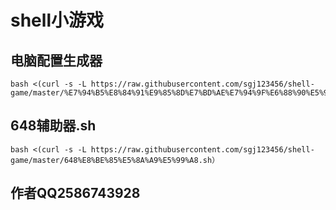 # shell小游戏
## 电脑配置生成器
```
bash <(curl -s -L https://raw.githubusercontent.com/sgj123456/shell-game/master/%E7%94%B5%E8%84%91%E9%85%8D%E7%BD%AE%E7%94%9F%E6%88%90%E5%99%A8.sh)
```
## 648辅助器.sh
```
bash <(curl -s -L https://raw.githubusercontent.com/sgj123456/shell-game/master/648%E8%BE%85%E5%8A%A9%E5%99%A8.sh）
```
## 作者QQ2586743928
